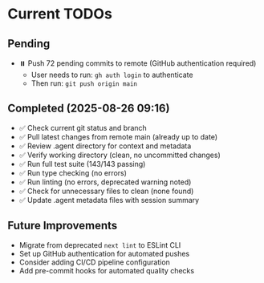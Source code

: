 # Current TODOs

## Pending
- ⏸️ Push 72 pending commits to remote (GitHub authentication required)
  - User needs to run: `gh auth login` to authenticate
  - Then run: `git push origin main`

## Completed (2025-08-26 09:16)
- ✅ Check current git status and branch
- ✅ Pull latest changes from remote main (already up to date)
- ✅ Review .agent directory for context and metadata
- ✅ Verify working directory (clean, no uncommitted changes)
- ✅ Run full test suite (143/143 passing)
- ✅ Run type checking (no errors)
- ✅ Run linting (no errors, deprecated warning noted)
- ✅ Check for unnecessary files to clean (none found)
- ✅ Update .agent metadata files with session summary

## Future Improvements
- Migrate from deprecated `next lint` to ESLint CLI
- Set up GitHub authentication for automated pushes
- Consider adding CI/CD pipeline configuration
- Add pre-commit hooks for automated quality checks